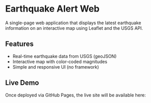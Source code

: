 # Earthquake Alert Web

A single-page web application that displays the latest earthquake information on an interactive map using Leaflet and the USGS API.

## Features
- Real-time earthquake data from USGS (geoJSON)
- Interactive map with color-coded magnitudes
- Simple and responsive UI (no framework)

## Live Demo
Once deployed via GitHub Pages, the live site will be available here:
